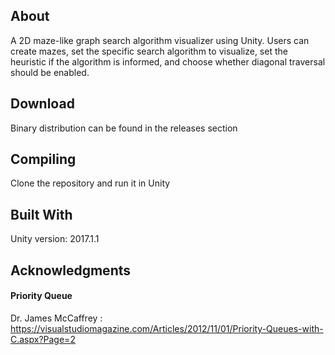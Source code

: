 ## About ##
A 2D maze-like graph search algorithm visualizer using Unity. Users can create mazes, set the specific search algorithm to visualize,
set the heuristic if the algorithm is informed, and choose whether diagonal traversal should be enabled. 
  

## Download ##
Binary distribution can be found in the releases section

## Compiling ##
Clone the repository and run it in Unity

## Built With ##
Unity version: 2017.1.1

## Acknowledgments ##
#### Priority Queue ####
Dr. James McCaffrey : https://visualstudiomagazine.com/Articles/2012/11/01/Priority-Queues-with-C.aspx?Page=2
